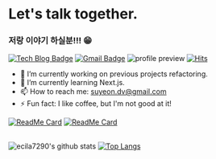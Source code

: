 # Let's talk together.
### 저랑 이야기 하실분!!! 😁
[![Tech Blog Badge](http://img.shields.io/badge/-Tech%20blog-black?style=flat-square&logo=github&link=https://zzsza.github.io/)](https://velog.io/@winney_77/)
[![Gmail Badge](https://img.shields.io/badge/Gmail-d14836?style=flat-square&logo=Gmail&logoColor=white&link=mailto:snugyun01@gmail.com)](mailto:suyeon.dv@gmail.com)
![profile preview](https://komarev.com/ghpvc/?username=suyeon-DV)
[![Hits](https://hits.seeyoufarm.com/api/count/incr/badge.svg?url=https%3A%2F%2Fgithub.com%2Fsuyeon-DV&count_bg=%2379C83D&title_bg=%23555555&icon=&icon_color=%23E7E7E7&title=hits&edge_flat=false)](https://hits.seeyoufarm.com)

- 🔭 I’m currently working on previous projects refactoring.
- 🌱 I’m currently learning Next.js.
- 📫 How to reach me: suyeon.dv@gmail.com
- ⚡ Fun fact: I like coffee, but I'm not good at it! 

[![ReadMe Card](https://github-readme-stats.vercel.app/api/pin/?username=suyeon-DV&repo=13-MyFakeTrip-frontend)](https://github.com/suyeon-DV/13-MyFakeTrip-frontend)
[![ReadMe Card](https://github-readme-stats.vercel.app/api/pin/?username=suyeon-DV&repo=13-stayWefolio-frontend)](https://github.com/suyeon-DV/13-stayWefolio-frontend)

</br>![ecila7290's github stats](https://github-readme-stats.vercel.app/api?username=suyeon-dv&show_icons=true)
[![Top Langs](https://github-readme-stats.vercel.app/api/top-langs/?username=suyeon-DV&layout=compact)](https://github.com/suyeon-DV/github-readme-stats)


